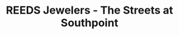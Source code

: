 ---
title: "REEDS Jewelers - The Streets at Southpoint"
url: /durham/reeds-jewelers-the-streets-at-southpoint/
shop: jewelry
---